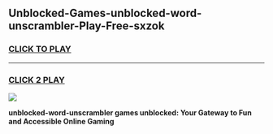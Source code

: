 
## Unblocked-Games-unblocked-word-unscrambler-Play-Free-sxzok
<h3>
<a href="https://premium76.site?title=unblocked-word-unscrambler&ref=12A">CLICK TO PLAY</a></h3>
<hr>

<h3>
<a href="https://premium76.site?title=unblocked-word-unscrambler&ref=12A">CLICK 2 PLAY</a>
  
</h3>

<a href="https://premium76.site?title=unblocked-word-unscrambler&ref=12A"><img src="https://clearcache.store/games.png"></a>


**unblocked-word-unscrambler games unblocked: Your Gateway to Fun and Accessible Online Gaming**
